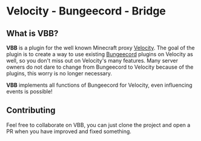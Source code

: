 # Velocity - Bungeecord - Bridge

## What is VBB?

**VBB** is a plugin for the well known Minecraft proxy [Velocity](https://github.com/VelocityPowered/Velocity). The goal
of the plugin is to create a way to use existing [Bungeecord](https://github.com/SpigotMC/BungeeCord/) plugins on
Velocity as well, so you don't miss out on Velocity's many features. Many server owners do not dare to change from
Bungeecord to Velocity because of the plugins, this worry is no longer necessary.

**VBB** implements all functions of Bungeecord for Velocity, even influencing events is possible!

## Contributing

Feel free to collaborate on VBB, you can just clone the project and open a PR when you have improved and fixed
something.
